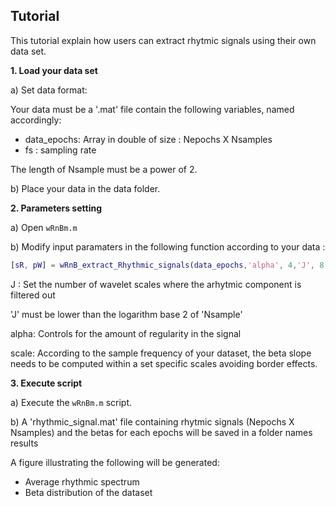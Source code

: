 ## Tutorial

This tutorial explain how users can extract rhytmic signals using their own data set. 

**1. Load your data set**

a) Set data format:

  Your data must be a '.mat' file contain the following variables, named accordingly:
  - data_epochs: Array in double of size : Nepochs X Nsamples
  - fs : sampling rate 

   The length of Nsample must be a power of 2.
   
b) Place your data in the data folder.

**2. Parameters setting**

a) Open `wRnBm.m`

b) Modify input paramaters in the following function according to your data :

```matlab
[sR, pW] = wRnB_extract_Rhythmic_signals(data_epochs,'alpha', 4,'J', 8, 'betaScales', [1,9]);
```
J :  Set the number of wavelet scales where the arhytmic component is filtered out

'J' must be lower than the logarithm base 2 of 'Nsample'

alpha: Controls for the amount of regularity in the signal 

scale: According to the sample frequency of your dataset, the beta slope needs to be computed within a set specific scales avoiding border effects. 

**3. Execute script**

a) Execute the `wRnBm.m` script.

b) A 'rhythmic_signal.mat' file containing rhytmic signals (Nepochs X Nsamples) and the betas for each epochs will be saved in a folder names results

  A figure illustrating the following will be generated:
  - Average rhythmic spectrum
  - Beta distribution of the dataset
